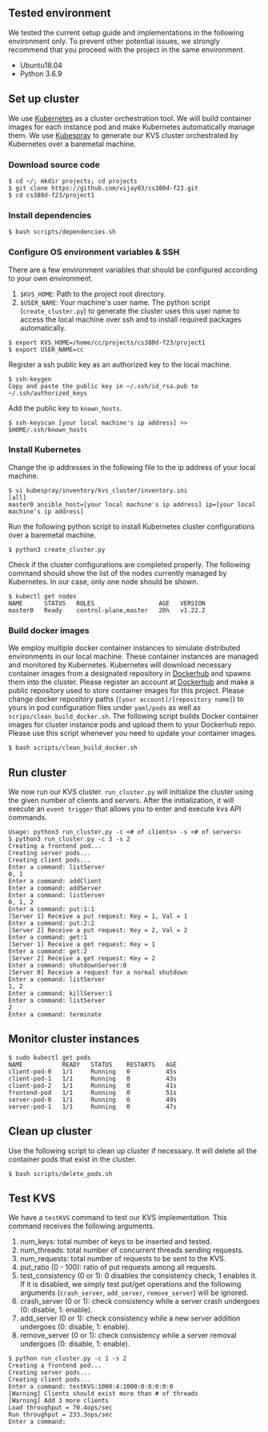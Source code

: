 ## Tested environment

We tested the current setup guide and implementations in the following environment only.
To prevent other potential issues, we strongly recommend that you proceed with the 
project in the same environment.

- Ubuntu18.04
- Python 3.6.9

## Set up cluster
We use [Kubernetes](https://kubernetes.io/) as a cluster orchestration tool.
We will build container images for each instance pod and make Kubernetes
automatically manage them. We use [Kubespray](https://github.com/kubernetes-sigs/kubespray) to generate 
our KVS cluster orchestrated by Kubernetes over a baremetal machine.

### Download source code

```
$ cd ~/; mkdir projects; cd projects
$ git clone https://github.com/vijay03/cs380d-f23.git
$ cd cs380d-f23/project1
```

### Install dependencies

```
$ bash scripts/dependencies.sh
```

### Configure OS environment variables & SSH

There are a few environment variables that should be configured according to your own environment.

1. `$KVS_HOME`: Path to the project root directory.
2. `$USER_NAME`: Your machine's user name. The python script (`create_cluster.py`) to generate the
cluster uses this user name to access the local machine over ssh and to install required packages automatically.

```
$ export KVS_HOME=/home/cc/projects/cs380d-f23/project1
$ export USER_NAME=cc
```

Register a ssh public key as an authorized key to the local machine.

```
$ ssh-keygen
Copy and paste the public key in ~/.ssh/id_rsa.pub to ~/.ssh/authorized_keys
```

Add the public key to `known_hosts`.
```
$ ssh-keyscan [your local machine's ip address] >> $HOME/.ssh/known_hosts
```


### Install Kubernetes

Change the ip addresses in the following file to the ip address of your local machine.
```
$ vi kubespray/inventory/kvs_cluster/inventory.ini
[all]
master0 ansible_host=[your local machine's ip address] ip=[your local machine's ip address]
```
Run the following python script to install Kubernetes cluster configurations over a baremetal machine.
```
$ python3 create_cluster.py
```

Check if the cluster configurations are completed properly. The following command should show 
the list of the nodes currently managed by Kubernetes. In our case, only one node should be shown.

```
$ kubectl get nodes
NAME      STATUS   ROLES                  AGE   VERSION
master0   Ready    control-plane,master   20h   v1.22.2
```

### Build docker images
We employ multiple docker container instances to simulate distributed environments in our local
machine. These container instances are managed and monitored by Kubernetes. Kubernetes will download 
necessary container images from a designated repository in [Dockerhub](https://hub.docker.com/) and spawns them into the cluster.
Please register an account at [Dockerhub](https://hub.docker.com/) and make a public repository used to store container images 
for this project. Please change docker repository paths (`[your account]/[repository name]`) to yours
in pod configuration files under `yaml/pods` as well as `scrips/clean_build_docker.sh`.
The following script builds Docker container images for cluster instance pods and upload them to 
your Dockerhub repo. Please use this script whenever you need to update your container images.

```
$ bash scripts/clean_build_docker.sh
```

## Run cluster
We now run our KVS cluster. `run_cluster.py` will initialize the cluster using the
given number of clients and servers. After the initialization, it will execute an  `event trigger`
that allows you to enter and execute kvs API commands.

```
Usage: python3 run_cluster.py -c <# of clients> -s <# of servers>
$ python3 run_cluster.py -c 3 -s 2
Creating a frontend pod...
Creating server pods...
Creating client pods...
Enter a command: listServer
0, 1
Enter a command: addClient
Enter a command: addServer
Enter a command: listServer
0, 1, 2
Enter a command: put:1:1
[Server 1] Receive a put request: Key = 1, Val = 1
Enter a command: put:2:2
[Server 2] Receive a put request: Key = 2, Val = 2
Enter a command: get:1
[Server 1] Receive a get request: Key = 1
Enter a command: get:2
[Server 2] Receive a get request: Key = 2
Enter a command: shutdownServer:0
[Server 0] Receive a request for a normal shutdown
Enter a command: listServer
1, 2
Enter a command: killServer:1
Enter a command: listServer
2
Enter a command: terminate
```

## Monitor cluster instances

```
$ sudo kubectl get pods
NAME           READY   STATUS    RESTARTS   AGE
client-pod-0   1/1     Running   0          45s
client-pod-1   1/1     Running   0          43s
client-pod-2   1/1     Running   0          41s
frontend-pod   1/1     Running   0          51s
server-pod-0   1/1     Running   0          49s
server-pod-1   1/1     Running   0          47s
```

## Clean up cluster
Use the following script to clean up cluster if necessary. It will delete all the container pods
that exist in the cluster.

```
$ bash scripts/delete_pods.sh
```

## Test KVS
We have a `testKVS` command to test our KVS implementation.
This command receives the following arguments.

1. num_keys: total number of keys to be inserted and tested.
2. num_threads: total number of concurrent threads sending requests.
3. num_requests: total number of requests to be sent to the KVS.
4. put_ratio (0 - 100): ratio of put requests among all requests.
5. test_consistency (0 or 1): 0 disables the consistency check, 1 enables it.
If it is disabled, we simply test put/get operations and the following 
arguments (`crash_server`, `add_server`, `remove_server`) will be ignored.
6. crash_server (0 or 1): check consistency while a server crash undergoes (0: disable, 1: enable).
7. add_server (0 or 1): check consistency while a new server addition undergoes (0: disable, 1: enable).
8. remove_server (0 or 1): check consistency while a server removal undergoes (0: disable, 1: enable).

```
$ python run_cluster.py -c 1 -s 2
Creating a frontend pod...
Creating server pods...
Creating client pods...
Enter a command: testKVS:1000:4:1000:0:0:0:0:0
[Warning] Clients should exist more than # of threads
[Warning] Add 3 more clients
Load throughput = 70.4ops/sec
Run throughput = 233.3ops/sec
Enter a command:
```

